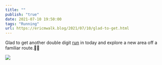 ```yaml
---
title: ""
publish: "true"
date: 2021-07-10 19:50:00
tags: "Running"
url: https://ericmwalk.blog/2021/07/10/glad-to-get.html
---
```


Glad to get another double digit [run](https://www.strava.com/activities/5611831960) in today and explore a new area off a familiar route.🏃🏻


![](https://ericmwalk.blog/uploads/2021/24db0b91e3.jpg)